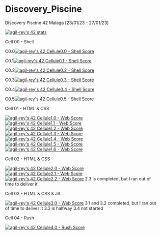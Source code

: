 # Discovery_Piscine
Discovery Piscine 42 Malaga [23/01/23 - 27/01/23]


[![agil-rey's 42 stats](https://badge42.vercel.app/api/v2/cl8bhhrse00110gmevcpxbj54/stats?cursusId=3&coalitionId=piscine)](https://github.com/JaeSeoKim/badge42)

Cell 00 - Shell

C0.0[![agil-rey's 42 Cellule0.0 - Shell Score](https://badge42.vercel.app/api/v2/cl8bhhrse00110gmevcpxbj54/project/2944323)](https://github.com/AntGiRe/Discovery_Piscine/tree/main/cell0)

C0.1[![agil-rey's 42 Cellule0.1 - Shell Score](https://badge42.vercel.app/api/v2/cl8bhhrse00110gmevcpxbj54/project/2944758)](https://github.com/AntGiRe/Discovery_Piscine/tree/main/cell0/ex01)

C0.2[![agil-rey's 42 Cellule0.2 - Shell Score](https://badge42.vercel.app/api/v2/cl8bhhrse00110gmevcpxbj54/project/2944996)](https://github.com/AntGiRe/Discovery_Piscine/tree/main/cell0/ex02)

C0.3[![agil-rey's 42 Cellule0.3 - Shell Score](https://badge42.vercel.app/api/v2/cl8bhhrse00110gmevcpxbj54/project/2946155)](https://github.com/AntGiRe/Discovery_Piscine/tree/main/cell0/ex03)

C0.4[![agil-rey's 42 Cellule0.4 - Shell Score](https://badge42.vercel.app/api/v2/cl8bhhrse00110gmevcpxbj54/project/2946726)](https://github.com/AntGiRe/Discovery_Piscine/tree/main/cell0/ex04)

C0.5[![agil-rey's 42 Cellule0.5 - Shell Score](https://badge42.vercel.app/api/v2/cl8bhhrse00110gmevcpxbj54/project/2946828)](https://github.com/AntGiRe/Discovery_Piscine/tree/main/cell0/ex05)

Cell 01 - HTML & CSS

[![agil-rey's 42 Cellule1.0 - Web Score](https://badge42.vercel.app/api/v2/cl8bhhrse00110gmevcpxbj54/project/2946484)](https://github.com/AntGiRe/Discovery_Piscine/tree/main/cell1/ex00)
[![agil-rey's 42 Cellule1.1 - Web Score](https://badge42.vercel.app/api/v2/cl8bhhrse00110gmevcpxbj54/project/2946580)](https://github.com/AntGiRe/Discovery_Piscine/tree/main/cell1/ex01)
[![agil-rey's 42 Cellule1.2 - Web Score](https://badge42.vercel.app/api/v2/cl8bhhrse00110gmevcpxbj54/project/2946744)](https://github.com/AntGiRe/Discovery_Piscine/tree/main/cell1/ex02)
[![agil-rey's 42 Cellule1.3 - Web Score](https://badge42.vercel.app/api/v2/cl8bhhrse00110gmevcpxbj54/project/2948533)](https://github.com/AntGiRe/Discovery_Piscine/tree/main/cell1/ex03)
[![agil-rey's 42 Cellule1.4 - Web Score](https://badge42.vercel.app/api/v2/cl8bhhrse00110gmevcpxbj54/project/2949009)](https://github.com/AntGiRe/Discovery_Piscine/tree/main/cell1/ex04)
[![agil-rey's 42 Cellule1.5 - Web Score](https://badge42.vercel.app/api/v2/cl8bhhrse00110gmevcpxbj54/project/2949956)](https://github.com/AntGiRe/Discovery_Piscine/tree/main/cell1/ex05)
[![agil-rey's 42 Cellule1.6 - Web Score](https://badge42.vercel.app/api/v2/cl8bhhrse00110gmevcpxbj54/project/2950324)](https://github.com/AntGiRe/Discovery_Piscine/tree/main/cell1/ex05)

Cell 02 - HTML & CSS

[![agil-rey's 42 Cellule2.0 - Web Score](https://badge42.vercel.app/api/v2/cl8bhhrse00110gmevcpxbj54/project/2950326)](https://github.com/JaeSeoKim/badge42)
[![agil-rey's 42 Cellule2.1 - Web Score](https://badge42.vercel.app/api/v2/cl8bhhrse00110gmevcpxbj54/project/2950537)](https://github.com/JaeSeoKim/badge42)
[![agil-rey's 42 Cellule2.2 - Web Score](https://badge42.vercel.app/api/v2/cl8bhhrse00110gmevcpxbj54/project/2951942)](https://github.com/JaeSeoKim/badge42)
2.3 is completed, but I ran out of time to deliver it 

Cell 03 - HTML & CSS & JS

[![agil-rey's 42 Cellule3.0 - Web Score](https://badge42.vercel.app/api/v2/cl8bhhrse00110gmevcpxbj54/project/2950535)](https://github.com/JaeSeoKim/badge42)
3.1 and 3.2 completed, but I ran out of time to deliver it
3.3 is halfway
3.4 not started

Cell 04 - Rush

[![agil-rey's 42 Cellule4.0 - Rush Score](https://badge42.vercel.app/api/v2/cl8bhhrse00110gmevcpxbj54/project/2946362)](https://github.com/JaeSeoKim/badge42)
